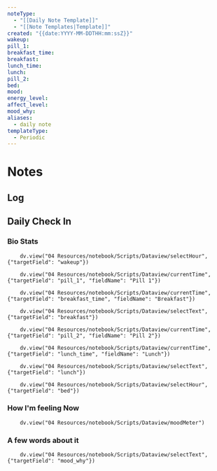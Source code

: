 ```yaml
---
noteType:
  - "[[Daily Note Template]]"
  - "[[Note Templates|Template]]"
created: "{{date:YYYY-MM-DDTHH:mm:ssZ}}"
wakeup: 
pill_1: 
breakfast_time: 
breakfast: 
lunch_time: 
lunch: 
pill_2: 
bed: 
mood: 
energy_level: 
affect_level: 
mood_why: 
aliases:
  - daily note
templateType:
  - Periodic
---
```

# Notes

## Log

## Daily Check In
### Bio Stats
```dataviewjs
    dv.view("04 Resources/notebook/Scripts/Dataview/selectHour", {"targetField": "wakeup"})
```
```dataviewjs
    dv.view("04 Resources/notebook/Scripts/Dataview/currentTime", {"targetField": "pill_1", "fieldName": "Pill 1"})
```
```dataviewjs
    dv.view("04 Resources/notebook/Scripts/Dataview/currentTime", {"targetField": "breakfast_time", "fieldName": "Breakfast"})
```
```dataviewjs
    dv.view("04 Resources/notebook/Scripts/Dataview/selectText", {"targetField": "breakfast"})
```
```dataviewjs
    dv.view("04 Resources/notebook/Scripts/Dataview/currentTime", {"targetField": "pill_2", "fieldName": "Pill 2"})
```
```dataviewjs
    dv.view("04 Resources/notebook/Scripts/Dataview/currentTime", {"targetField": "lunch_time", "fieldName": "Lunch"})
```
```dataviewjs
    dv.view("04 Resources/notebook/Scripts/Dataview/selectText", {"targetField": "lunch"})
```
```dataviewjs
    dv.view("04 Resources/notebook/Scripts/Dataview/selectHour", {"targetField": "bed"})
```
### How I'm feeling Now
```dataviewjs
    dv.view("04 Resources/notebook/Scripts/Dataview/moodMeter")
```
### A few words about it
```dataviewjs
    dv.view("04 Resources/notebook/Scripts/Dataview/selectText", {"targetField": "mood_why"})
```